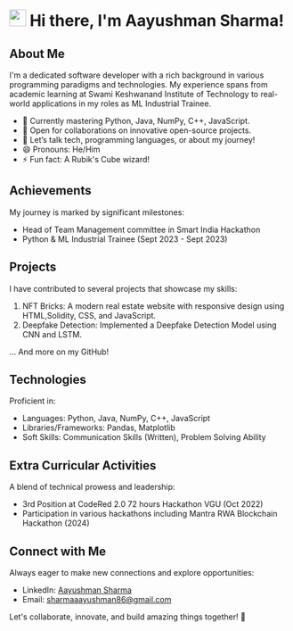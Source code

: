 <!-- Hi there, I'm Aayushman Sharma! -->
# <img src="https://raw.githubusercontent.com/MartinHeinz/MartinHeinz/master/wave.gif" width="30px"> Hi there, I'm Aayushman Sharma!

## About Me
I'm a dedicated software developer with a rich background in various programming paradigms and technologies. My experience spans from academic learning at Swami Keshwanand Institute of Technology to real-world applications in my roles as ML Industrial Trainee.

- 🌱 Currently mastering Python, Java, NumPy, C++, JavaScript.
- 👯 Open for collaborations on innovative open-source projects.
- 💬 Let’s talk tech, programming languages, or about my journey!
- 😄 Pronouns: He/Him
- ⚡ Fun fact: A Rubik's Cube wizard!

## Achievements
My journey is marked by significant milestones:
 
- Head of Team Management committee in Smart India Hackathon
- Python & ML Industrial Trainee (Sept 2023 - Sept 2023)

## Projects
I have contributed to several projects that showcase my skills:

1. NFT Bricks: A modern real estate website with responsive design using HTML,Solidity, CSS, and JavaScript.
2. Deepfake Detection: Implemented a Deepfake Detection Model using CNN and LSTM.

... And more on my GitHub!

## Technologies
Proficient in:

- Languages: Python, Java, NumPy, C++, JavaScript
- Libraries/Frameworks: Pandas, Matplotlib
- Soft Skills: Communication Skills (Written), Problem Solving Ability

## Extra Curricular Activities
A blend of technical prowess and leadership:

- 3rd Position at CodeRed 2.0 72 hours Hackathon VGU (Oct 2022)
- Participation in various hackathons including Mantra RWA Blockchain Hackathon (2024)

## Connect with Me
Always eager to make new connections and explore opportunities:

- LinkedIn: [Aayushman Sharma](https://www.linkedin.com/in/aayushman-sharma)
- Email: [sharmaaayushman86@gmail.com](mailto:sharmaaayushman86@gmail.com)

Let's collaborate, innovate, and build amazing things together! 🚀
